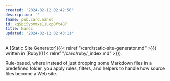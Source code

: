 ```yaml
---
created: '2024-02-12 02:42:50'
description: ''
fname: pub.card.nanoc
id: kq5pi5yommxs11ucp8ft487
title: Nanoc
updated: '2024-02-12 02:43:11'
---
```


A [Static Site Generator]({{< relref "/card/static-site-generator.md" >}}) written in [Ruby]({{< relref "/card/ruby/_index.md" >}}).

Rule-based, where instead of just dropping some Markdown files in a predefined folder, you apply rules, filters, and helpers to handle how source files become a Web site.